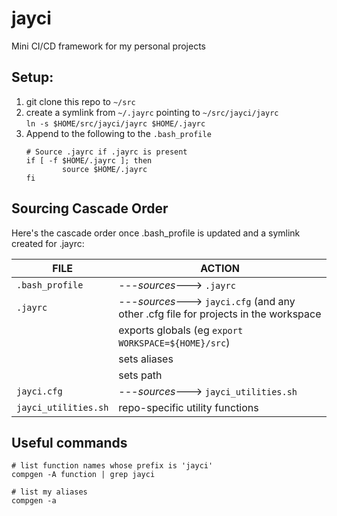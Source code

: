 # jayci
Mini CI/CD framework for my personal projects

## Setup:
1. git clone this repo to `~/src`
2. create a symlink from `~/.jayrc` pointing to `~/src/jayci/jayrc`  
     ```ln -s $HOME/src/jayci/jayrc $HOME/.jayrc```
3. Append to the following to the `.bash_profile`
     ```
     # Source .jayrc if .jayrc is present
     if [ -f $HOME/.jayrc ]; then
             source $HOME/.jayrc
     fi
     ```

## Sourcing Cascade Order
Here's the cascade order once .bash_profile is updated and a symlink created for .jayrc:

| FILE | ACTION |
|------|--------|
| `.bash_profile` | ---_sources_---> `.jayrc`
| `.jayrc` | ---_sources_---> `jayci.cfg` (and any other .cfg file for projects in the workspace
|        | exports globals (eg `export WORKSPACE=${HOME}/src`)
|        | sets aliases
|        | sets path
| `jayci.cfg` | ---_sources_---> `jayci_utilities.sh`
| `jayci_utilities.sh` | repo-specific utility functions

## Useful commands

```
# list function names whose prefix is 'jayci'
compgen -A function | grep jayci
```

```
# list my aliases
compgen -a
```
